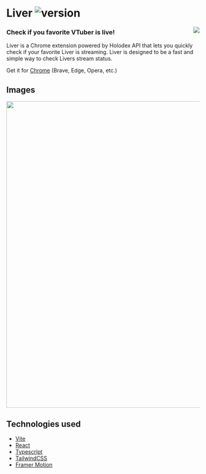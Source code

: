 # Liver ![version](https://img.shields.io/badge/Version-v0.1.5-pink?style=for-the-badge&logo)

<a><img align="right" src="https://i.imgur.com/F9qenDY.png"></a>

### Check if you favorite VTuber is live!

Liver is a Chrome extension powered by Holodex API that lets you quickly check if your favorite Liver is streaming.
Liver is designed to be a fast and simple way to check Livers stream status.

Get it for [Chrome](https://chrome.google.com/webstore/detail/liver/pjnhlmepkmjikjjmbaiabncnhcbkphfh?hl=en&authuser=0) (Brave, Edge, Opera, etc.)

## Images

<img src="https://i.imgur.com/YHybind.png" width="800">

<br />

## Technologies used

- [Vite](https://vitejs.dev/)
- [React](https://reactjs.org/)
- [Typescript](https://www.typescriptlang.org/)
- [TailwindCSS](https://tailwindcss.com/)
- [Framer Motion](https://www.framer.com/motion/)
